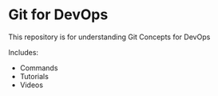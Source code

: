 # Git for DevOps



This repository is for understanding Git Concepts for DevOps


Includes:

- Commands
- Tutorials
- Videos

